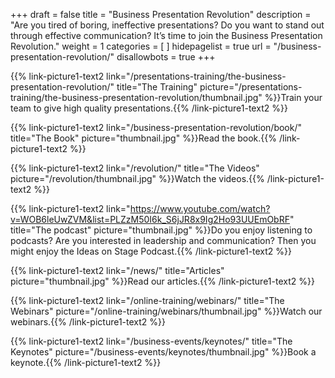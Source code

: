 +++
draft 			= false
title 			= "Business Presentation Revolution"
description		= "Are you tired of boring, ineffective presentations? Do you want to stand out through effective communication? It’s time to join the Business Presentation Revolution."
weight			= 1
categories		= [ ]
hidepagelist		= true
url 				= "/business-presentation-revolution/"
disallowbots		= true
+++

{{% link-picture1-text2 link="/presentations-training/the-business-presentation-revolution/" title="The Training" picture="/presentations-training/the-business-presentation-revolution/thumbnail.jpg" %}}Train your team to give high quality presentations.{{% /link-picture1-text2 %}} 

{{% link-picture1-text2 link="/business-presentation-revolution/book/" title="The Book" picture="thumbnail.jpg" %}}Read the book.{{% /link-picture1-text2 %}} 

{{% link-picture1-text2 link="/revolution/" title="The Videos" picture="/revolution/thumbnail.jpg" %}}Watch the videos.{{% /link-picture1-text2 %}} 

{{% link-picture1-text2 link="https://www.youtube.com/watch?v=WOB6leUwZVM&list=PLZzM50I6k_S6jJR8x9Ig2Ho93UUEmObRF" title="The podcast" picture="thumbnail.jpg" %}}Do you enjoy listening to podcasts? Are you interested in leadership and communication? Then you might enjoy the Ideas on Stage Podcast.{{% /link-picture1-text2 %}}

{{% link-picture1-text2 link="/news/" title="Articles" picture="thumbnail.jpg" %}}Read our articles.{{% /link-picture1-text2 %}}

{{% link-picture1-text2 link="/online-training/webinars/" title="The Webinars" picture="/online-training/webinars/thumbnail.jpg" %}}Watch our webinars.{{% /link-picture1-text2 %}} 

{{% link-picture1-text2 link="/business-events/keynotes/" title="The Keynotes" picture="/business-events/keynotes/thumbnail.jpg" %}}Book a keynote.{{% /link-picture1-text2 %}}
